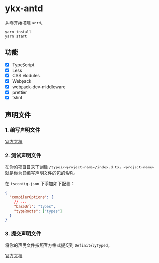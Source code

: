 # ykx-antd

从零开始搭建 `antd`。

```
yarn install
yarn start
```

## 功能

- [x] TypeScript
- [x] Less
- [x] CSS Modules
- [x] Webpack
- [x] webpack-dev-middleware
- [x] prettier
- [x] tslint

## 声明文件

### 1. 编写声明文件

[官方文档](https://www.tslang.cn/docs/handbook/declaration-files/introduction.html)

### 2. 测试声明文件

在你的项目目录下创建 `/types/<project-name>/index.d.ts`，`<project-name>` 就是你为其编写声明文件的包的名称。

在 `tsconfig.json` 下添加如下配置：

```json
{
  "compilerOptions": {
    // ...
    "baseUrl": "types",
    "typeRoots": ["types"]
  }
}
```

### 3. 提交声明文件

将你的声明文件按照官方格式提交到 `DefinitelyTyped`。

[官方文档](https://github.com/DefinitelyTyped/DefinitelyTyped)
